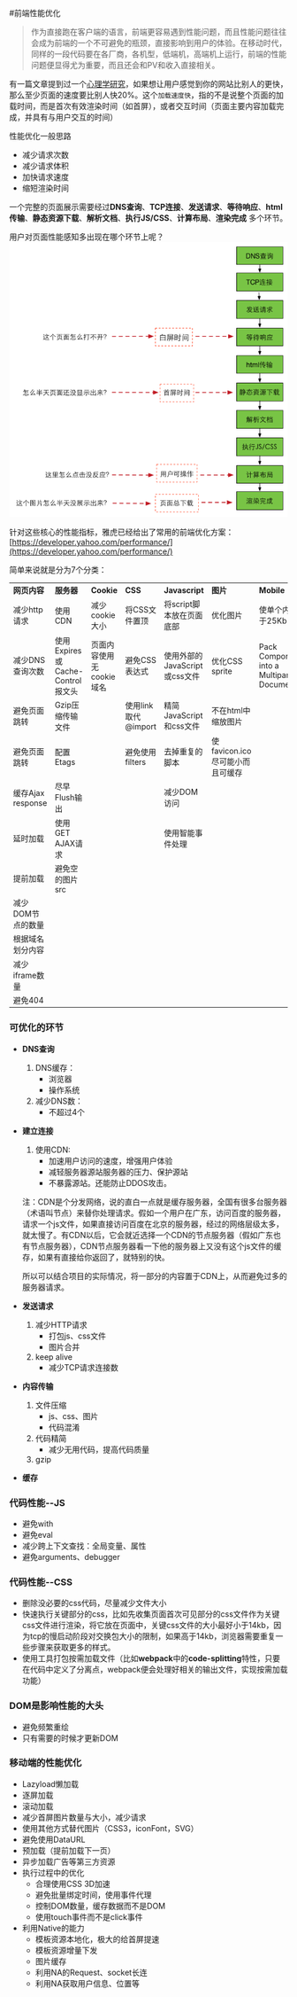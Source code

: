 #前端性能优化

> 作为直接跑在客户端的语言，前端更容易遇到性能问题，而且性能问题往往会成为前端的一个不可避免的瓶颈，直接影响到用户的体验。在移动时代，同样的一段代码要在各厂商，各机型，低端机，高端机上运行，前端的性能问题便显得尤为重要，而且还会和PV和收入直接相关。

有一篇文章提到过一个[心理学研究](https://www.smashingmagazine.com/2015/09/why-performance-matters-the-perception-of-time/#the-need-for-performance-optimization-the-20-rule)，如果想让用户感觉到你的网站比别人的更快，那么至少页面的速度要比别人快20%。这个`加载速度快`，指的不是说整个页面的加载时间，而是首次有效渲染时间（如首屏），或者交互时间（页面主要内容加载完成，并具有与用户交互的时间）

性能优化一般思路

* 减少请求次数
* 减少请求体积
* 加快请求速度
* 缩短渲染时间

一个完整的页面展示需要经过**DNS查询**、**TCP连接**、**发送请求**、**等待响应**、**html传输**、**静态资源下载**、**解析文档**、**执行JS/CSS**、**计算布局**、**渲染完成** 多个环节。

用户对页面性能感知多出现在哪个环节上呢？
![image](https://github.com/yukiyuki1900/JStalk/blob/master/%E5%89%8D%E7%AB%AF%E6%80%A7%E8%83%BD%E4%BC%98%E5%8C%96/%E5%89%8D%E7%AB%AF%E6%80%A7%E8%83%BD%E6%A0%B8%E5%BF%83%E6%8C%87%E6%A0%87.png)

针对这些核心的性能指标，雅虎已经给出了常用的前端优化方案：[https://developer.yahoo.com/performance/](https://developer.yahoo.com/performance/)

简单来说就是分为7个分类：

<table>
	<tr>
		<td><strong>网页内容</strong></td>
		<td><strong>服务器</strong></td>
		<td><strong>Cookie</strong></td>
		<td><strong>CSS</strong></td>
		<td><strong>Javascript</strong></td>
		<td><strong>图片</strong></td>
		<td><strong>Mobile</strong></td>
	</tr>
	<tr>
		<td>减少http请求</td>
		<td>使用CDN</td>
		<td>减少cookie大小</td>
		<td>将CSS文件置顶</td>
		<td>将script脚本放在页面底部</td>
		<td>优化图片</td>
		<td>使单个内容小于25Kb</td>
	</tr>
	<tr>
		<td>减少DNS查询次数</td>
		<td>使用Expires或Cache-Control报文头</td>
		<td>页面内容使用无cookie域名</td>
		<td>避免CSS表达式</td>
		<td>使用外部的JavaScript或css文件</td>
		<td>优化CSS sprite</td>
		<td>Pack Components into a Multipart Document</td>
	</tr>
	<tr>
		<td>避免页面跳转</td>
		<td>Gzip压缩传输文件</td>
		<td></td>
		<td>使用link取代@import</td>
		<td>精简JavaScript和css文件</td>
		<td>不在html中缩放图片</td>
		<td></td>
	</tr>
	<tr>
		<td>避免页面跳转</td>
		<td>配置Etags</td>
		<td></td>
		<td>避免使用filters</td>
		<td>去掉重复的脚本</td>
		<td>使favicon.ico尽可能小而且可缓存</td>
		<td></td>
	</tr>
	<tr>
		<td>缓存Ajax response</td>
		<td>尽早Flush输出</td>
		<td></td>
		<td></td>
		<td>减少DOM访问</td>
		<td></td>
		<td></td>
	</tr>
	<tr>
		<td>延时加载</td>
		<td>使用GET AJAX请求</td>
		<td></td>
		<td></td>
		<td>使用智能事件处理</td>
		<td></td>
		<td></td>
	</tr>
	<tr>
		<td>提前加载</td>
		<td>避免空的图片src</td>
		<td></td>
		<td></td>
		<td></td>
		<td></td>
		<td></td>
	</tr>
	<tr>
		<td>减少DOM节点的数量</td>
		<td></td>
		<td></td>
		<td></td>
		<td></td>
		<td></td>
		<td></td>
	</tr>
	<tr>
		<td>根据域名划分内容</td>
		<td></td>
		<td></td>
		<td></td>
		<td></td>
		<td></td>
		<td></td>
	</tr>
	<tr>
		<td>减少iframe数量</td>
		<td></td>
		<td></td>
		<td></td>
		<td></td>
		<td></td>
		<td></td>
	</tr>
	<tr>
		<td>避免404</td>
		<td></td>
		<td></td>
		<td></td>
		<td></td>
		<td></td>
		<td></td>
	</tr>
</table>

### 可优化的环节

* **DNS查询**
	1. DNS缓存：
		* 浏览器
		* 操作系统
	2. 减少DNS数：
		* 不超过4个
* **建立连接**
	1. 使用CDN: 
		* 加速用户访问的速度，增强用户体验
		* 减轻服务器源站服务器的压力、保护源站
		* 不暴露源站。还能防止DDOS攻击。

	注：CDN是个分发网络，说的直白一点就是缓存服务器，全国有很多台服务器（术语叫节点）来替你处理请求。假如一个用户在广东，访问百度的服务器，请求一个js文件，如果直接访问百度在北京的服务器，经过的网络层级太多，就太慢了。有CDN以后，它会就近选择一个CDN的节点服务器（假如广东也有节点服务器），CDN节点服务器看一下他的服务器上又没有这个js文件的缓存，如果有直接给你返回了，就特别的快。

	所以可以结合项目的实际情况，将一部分的内容置于CDN上，从而避免过多的服务器请求。

* **发送请求**
	1. 减少HTTP请求
		* 打包js、css文件
		* 图片合并
	2. keep alive
		* 减少TCP请求连接数
* **内容传输**
	1. 文件压缩
		* js、css、图片
		* 代码混淆
	2. 代码精简
		* 减少无用代码，提高代码质量
	3. gzip
* **缓存**

### 代码性能--JS

* 避免with
* 避免eval
* 减少跨上下文查找：全局变量、属性
* 避免arguments、debugger

### 代码性能--CSS

* 删除没必要的css代码，尽量减少文件大小
* 快速执行关键部分的css，比如先收集页面首次可见部分的css文件作为关键css文件进行渲染，将它放在页面<head>中，关键css文件的大小最好小于14kb，因为tcp的慢启动阶段对交换包大小的限制，如果高于14kb，浏览器需要重复一些步骤来获取更多的样式。
* 使用工具打包按需加载文件（比如**webpack**中的**code-splitting**特性，只要在代码中定义了分离点，webpack便会处理好相关的输出文件，实现按需加载功能）

### DOM是影响性能的大头
* 避免频繁重绘
* 只有需要的时候才更新DOM

### 移动端的性能优化
* Lazyload懒加载
* 逐屏加载
* 滚动加载
* 减少首屏图片数量与大小，减少请求
* 使用其他方式替代图片（CSS3，iconFont，SVG）
* 避免使用DataURL
* 预加载（提前加载下一页）
* 异步加载广告等第三方资源
* 执行过程中的优化
	* 合理使用CSS 3D加速
	* 避免批量绑定时间，使用事件代理
	* 控制DOM数量，缓存数据而不是DOM
	* 使用touch事件而不是click事件
* 利用Native的能力
	* 模板资源本地化，极大的给首屏提速
	* 模板资源增量下发
	* 图片缓存
	* 利用NA的Request、socket长连
	* 利用NA获取用户信息、位置等

